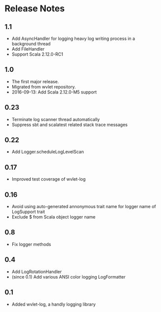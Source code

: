 Release Notes
====
## 1.1
- Add AsyncHandler for logging heavy log writing process in a background thread
- Add FileHandler 
- Support Scala 2.12.0-RC1

## 1.0
- The first major release.
- Migrated from wvlet repository.
- 2016-09-13: Add Scala 2.12.0-M5 support

## 0.23
- Terminate log scanner thread automatically
- Suppress sbt and scalatest related stack trace messages

## 0.22
- Add Logger.scheduleLogLevelScan

## 0.17
- Improved test coverage of wvlet-log

## 0.16
- Avoid using auto-generated annonymous trait name for logger name of LogSupport trait
- Exclude $ from Scala object logger name

## 0.8
- Fix logger methods

## 0.4
- Add LogRotationHandler
- (since 0.1) Add various ANSI color logging LogFormatter

## 0.1
- Added wvlet-log, a handly logging library
